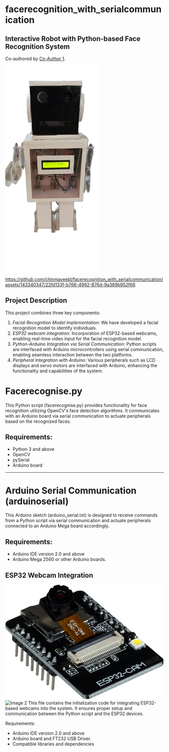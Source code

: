 # facerecognition_with_serialcommunication

## Interactive Robot with Python-based Face Recognition System

Co-authored by [Co-Author 1](https://github.com/rohitb-patil).

<img src="robo.png" alt="Image" width="300"/>

https://github.com/chinmayeebl/facerecognition_with_serialcommunication/assets/143340347/22fd133f-b766-4992-876d-9a389b952f66 

## Project Description

This project combines three key components: 
1. *Facial Recognition Model Implementation*: We have developed a facial recognition model to identify individuals.
2. *ESP32 webcam integration*: Incorporation of ESP32-based webcams, enabling real-time video input for the facial recognition model. 
3. *Python-Arduino Integration via Serial Communication*: Python scripts are interfaced with Arduino microcontrollers using serial communication, enabling seamless interaction between the two platforms.
4. *Peripheral Integration with Arduino*: Various peripherals such as LCD displays and servo motors are interfaced with Arduino, enhancing the functionality and capabilities of the system.


# Facerecognise.py

This Python script (facerecognise.py) provides functionality for face recognition utilizing OpenCV's face detection algorithms. It communicates with an Arduino board via serial communication to actuate peripherals based on the recognized faces.


## Requirements:
- Python 3 and above
- OpenCV
- pySerial
- Arduino board

---

# Arduino Serial Communication (arduinoserial)

This Arduino sketch (arduino_serial.txt) is designed to receive commands from a Python script via serial communication and actuate peripherals connected to an Arduino Mega board accordingly.


## Requirements:
- Arduino IDE  version 2.0 and above
- Arduino Mega 2560 or other Arduino boards.

## ESP32 Webcam Integration
![Image 1](SBC-ESP32-Cam_1.png) ![Image 2](path/to/your/second/image.png)
This file contains the initialization code for integrating ESP32-based webcams into the system. It ensures proper setup and communication between the Python script and the ESP32 devices.

Requirements:
- Arduino IDE  version 2.0 and above
- Arduino board and FT232 USB Driver.
- Compatible libraries and dependencies
